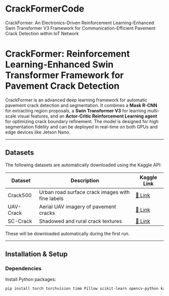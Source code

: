 # CrackFormerCode
CrackFormer: An Electronics-Driven Reinforcement Learning-Enhanced Swin Transformer V3 Framework for Communication-Efficient Pavement Crack Detection within IoT Network 
# CrackFormer: Reinforcement Learning-Enhanced Swin Transformer Framework for Pavement Crack Detection

CrackFormer is an advanced deep learning framework for automatic pavement crack detection and segmentation. It combines a **Mask R-CNN** for extracting region proposals, a **Swin Transformer V3** for learning multi-scale visual features, and an **Actor-Critic Reinforcement Learning agent** for optimizing crack boundary refinement. The model is designed for high segmentation fidelity and can be deployed in real-time on both GPUs and edge devices like Jetson Nano.

---

## Datasets

The following datasets are automatically downloaded using the Kaggle API:

| Dataset        | Description                                           | Kaggle Link |
|----------------|-------------------------------------------------------|-------------|
| Crack500       | Urban road surface crack images with fine labels      | [🔗 Link](https://www.kaggle.com/datasets/pauldavid22/crack50020220509t090436z001) |
| UAV-Crack      | Aerial UAV imagery of pavement cracks                 | [🔗 Link](https://www.kaggle.com/datasets/ziya07/uav-based-crack-detection-dataset) |
| SC-Crack       | Shadowed and rural crack textures                     | [🔗 Link](https://www.kaggle.com/datasets/lakshaymiddha/crack-segmentation-dataset) |

These will be downloaded automatically during the first run.

---

## Installation & Setup

### Dependencies

Install Python packages:

```bash
pip install torch torchvision timm Pillow scikit-learn opencv-python kaggle
